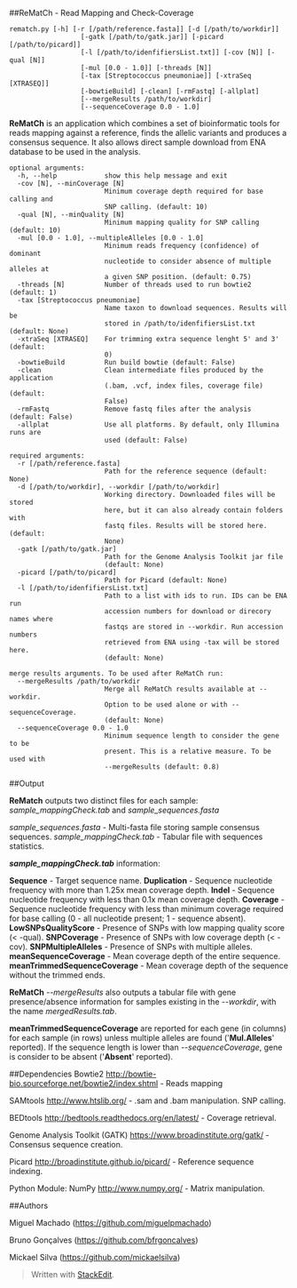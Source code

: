 ##ReMatCh - Read Mapping and Check-Coverage

```
rematch.py [-h] [-r [/path/reference.fasta]] [-d [/path/to/workdir]]
                  [-gatk [/path/to/gatk.jar]] [-picard [/path/to/picard]]
                  [-l [/path/to/idenfifiersList.txt]] [-cov [N]] [-qual [N]]
                  [-mul [0.0 - 1.0]] [-threads [N]]
                  [-tax [Streptococcus pneumoniae]] [-xtraSeq [XTRASEQ]]
                  [-bowtieBuild] [-clean] [-rmFastq] [-allplat]
                  [--mergeResults /path/to/workdir]
                  [--sequenceCoverage 0.0 - 1.0]
```
**ReMatCh** is an application which combines a set of bioinformatic tools for
reads mapping against a reference, finds the allelic variants and produces a
consensus sequence. It also allows direct sample download from ENA database to
be used in the analysis.

    optional arguments:
      -h, --help            show this help message and exit
      -cov [N], --minCoverage [N]
                            Minimum coverage depth required for base calling and
                            SNP calling. (default: 10)
      -qual [N], --minQuality [N]
                            Minimum mapping quality for SNP calling (default: 10)
      -mul [0.0 - 1.0], --multipleAlleles [0.0 - 1.0]
                            Minimum reads frequency (confidence) of dominant
                            nucleotide to consider absence of multiple alleles at
                            a given SNP position. (default: 0.75)
      -threads [N]          Number of threads used to run bowtie2 (default: 1)
      -tax [Streptococcus pneumoniae]
                            Name taxon to download sequences. Results will be
                            stored in /path/to/idenfifiersList.txt (default: None)
      -xtraSeq [XTRASEQ]    For trimming extra sequence lenght 5' and 3' (default:
                            0)
      -bowtieBuild          Run build bowtie (default: False)
      -clean                Clean intermediate files produced by the application
                            (.bam, .vcf, index files, coverage file) (default:
                            False)
      -rmFastq              Remove fastq files after the analysis (default: False)
      -allplat              Use all platforms. By default, only Illumina runs are
                            used (default: False)

    required arguments:
      -r [/path/reference.fasta]
                            Path for the reference sequence (default: None)
      -d [/path/to/workdir], --workdir [/path/to/workdir]
                            Working directory. Downloaded files will be stored
                            here, but it can also already contain folders with
                            fastq files. Results will be stored here. (default:
                            None)
      -gatk [/path/to/gatk.jar]
                            Path for the Genome Analysis Toolkit jar file
                            (default: None)
      -picard [/path/to/picard]
                            Path for Picard (default: None)
      -l [/path/to/idenfifiersList.txt]
                            Path to a list with ids to run. IDs can be ENA run
                            accession numbers for download or direcory names where
                            fastqs are stored in --workdir. Run accession numbers
                            retrieved from ENA using -tax will be stored here.
                            (default: None)
    
    merge results arguments. To be used after ReMatCh run:
      --mergeResults /path/to/workdir
                            Merge all ReMatCh results available at --workdir.
                            Option to be used alone or with --sequenceCoverage.
                            (default: None)
      --sequenceCoverage 0.0 - 1.0
                            Minimum sequence length to consider the gene to be
                            present. This is a relative measure. To be used with
                            --mergeResults (default: 0.8)

 

 

##Output

**ReMatch** outputs two distinct files for each sample: *sample_mappingCheck.tab* and *sample_sequences.fasta*

*sample_sequences.fasta* - Multi-fasta file storing sample consensus sequences.
 *sample_mappingCheck.tab* - Tabular file with sequences statistics.

***sample_mappingCheck.tab*** information:

**Sequence** - Target sequence name.
**Duplication** - Sequence nucleotide frequency with more than 1.25x mean coverage depth.
**Indel** - Sequence nucleotide frequency with less than 0.1x mean coverage depth.
**Coverage** - Sequence nucleotide frequency with less than minimum coverage required for base calling (0 - all nucleotide present; 1 - sequence absent).
**LowSNPsQualityScore** - Presence of SNPs with low mapping quality score (< -qual).
**SNPCoverage** - Presence of SNPs with low coverage depth (< -cov).
**SNPMultipleAlleles** - Presence of SNPs with multiple alleles.
**meanSequenceCoverage** - Mean coverage depth of the entire sequence.
**meanTrimmedSequenceCoverage** - Mean coverage depth of the sequence without the trimmed ends.

**ReMatCh** *--mergeResults* also outputs a tabular file with gene presence/absence information for samples existing in the *--workdir*, with the name *mergedResults.tab*.

**meanTrimmedSequenceCoverage** are reported for each gene (in columns) for each sample (in rows) unless multiple alleles are found ('**Mul.Alleles**' reported). If the sequence length is lower than *--sequenceCoverage*, gene is consider to be absent ('**Absent**' reported).  




##Dependencies
Bowtie2 http://bowtie-bio.sourceforge.net/bowtie2/index.shtml - Reads mapping

SAMtools http://www.htslib.org/ - .sam and .bam manipulation. SNP calling.

BEDtools http://bedtools.readthedocs.org/en/latest/ - Coverage retrieval.

Genome Analysis Toolkit (GATK) https://www.broadinstitute.org/gatk/ - Consensus sequence creation.

Picard http://broadinstitute.github.io/picard/ - Reference sequence indexing. 

Python Module: NumPy http://www.numpy.org/ - Matrix manipulation.

##Authors

Miguel Machado (https://github.com/miguelpmachado)

Bruno Gonçalves (https://github.com/bfrgoncalves)

Mickael Silva (https://github.com/mickaelsilva)

> Written with [StackEdit](https://stackedit.io/).

